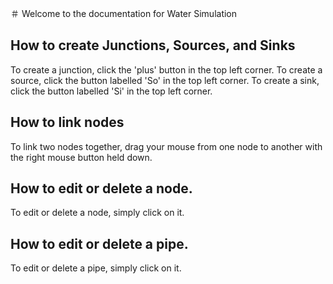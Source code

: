 ＃ Welcome to the documentation for Water Simulation

## How to create Junctions, Sources, and Sinks
To create a junction, click the 'plus' button in the top left corner.
To create a source, click the button labelled 'So' in the top left corner.
To create a sink, click the button labelled 'Si' in the top left corner.

## How to link nodes
To link two nodes together, drag your mouse from one node to another with the right mouse button held down.

## How to edit or delete a node.
To edit or delete a node, simply click on it.

## How to edit or delete a pipe.
To edit or delete a pipe, simply click on it.
